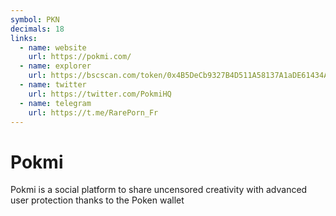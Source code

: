 ```yaml
---
symbol: PKN
decimals: 18
links:
  - name: website
    url: https://pokmi.com/
  - name: explorer
    url: https://bscscan.com/token/0x4B5DeCb9327B4D511A58137A1aDE61434AacdD43
  - name: twitter
    url: https://twitter.com/PokmiHQ
  - name: telegram
    url: https://t.me/RarePorn_Fr
---
```


# Pokmi

Pokmi is a social platform to share uncensored creativity with advanced user protection thanks to the Poken wallet
